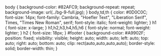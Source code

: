 body {
	background-color: #82AFC9;
	background-repeat: repeat;
	background-image: url(../bg-9-full.jpg);
}
body,td,th {
	color: #0D0C0C;
	font-size: 14px;
	font-family: Cambria, "Hoefler Text", "Liberation Serif", Times, "Times New Roman", serif;
	font-style: italic;
	font-weight: lighter;
}
h1 {
	font-size: x-large;
}
h1,h2,h3,h4,h5,h6 {
	font-style: normal;
	font-weight: lighter;
}
h2 {
	font-size: 18px;
}
#footer {
	background-color: #A9902F;
	position: fixed;
	visibility: visible;
	height: auto;
	width: auto;
	left: auto;
	top: auto;
	right: auto;
	bottom: auto;
	clip: rect(auto,auto,auto,auto);
	border-style: solid;
	border-width: thin;
}

